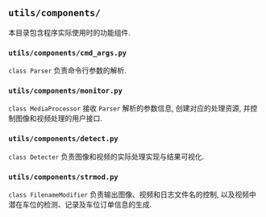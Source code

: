 ## `utils/components/`

本目录包含程序实际使用时的功能组件. 

### `utils/components/cmd_args.py`

`class Parser` 负责命令行参数的解析. 

### `utils/components/monitor.py`

`class MediaProcessor` 接收 `Parser` 解析的参数信息, 创建对应的处理资源, 并控制图像和视频处理的用户接口.

### `utils/components/detect.py`

`class Detecter` 负责图像和视频的实际处理实现与结果可视化. 

### `utils/components/strmod.py`

`class FilenameModifier` 负责输出图像、视频和日志文件名的控制, 以及视频中潜在车位的检测、记录及车位订单信息的生成. 